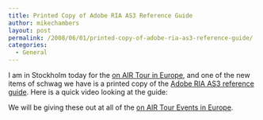 ```yaml
---
title: Printed Copy of Adobe RIA AS3 Reference Guide
author: mikechambers
layout: post
permalink: /2008/06/01/printed-copy-of-adobe-ria-as3-reference-guide/
categories:
  - General
---
```



I am in Stockholm today for the [on AIR Tour in Europe][1], and one of the new items of schwag we have is a printed copy of the [Adobe RIA AS3 reference guide][2]. Here is a quick video looking at the guide:  
<!--more-->

  


We will be giving these out at all of the [on AIR Tour Events in Europe][1].

 [1]: http://onair.adobe.com/schedule/
 [2]: http://www.mikechambers.com/blog/2008/03/17/actionscript-3-ria-reference-guide/